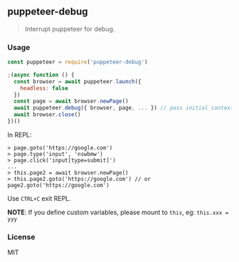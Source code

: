 ## puppeteer-debug

> Interrupt puppeteer for debug.

### Usage

```js
const puppeteer = require('puppeteer-debug')

;(async function () {
  const browser = await puppeteer.launch({
    headless: false
  })
  const page = await browser.newPage()
  await puppeteer.debug({ browser, page, ... }) // pass initial context(must be object) to REPL.
  await browser.close()
})()
```

In REPL:

```
> page.goto('https://google.com')
> page.type('input', 'nswbmw')
> page.click('input[type=submit]')
...
> this.page2 = await browser.newPage()
> this.page2.goto('https://google.com') // or page2.goto('https://google.com')
```

Use `CTRL+C` exit REPL.

**NOTE**: If you define custom variables, please mount to `this`, eg: `this.xxx = yyy`

### License

MIT
